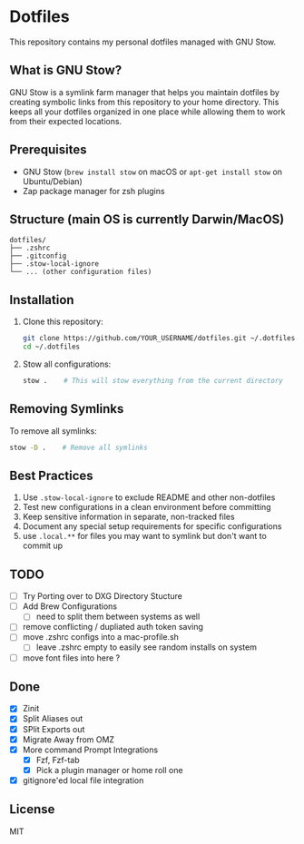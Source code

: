 # Dotfiles

This repository contains my personal dotfiles managed with GNU Stow.

## What is GNU Stow?

GNU Stow is a symlink farm manager that helps you maintain dotfiles by creating symbolic links from this repository to your home directory. This keeps all your dotfiles organized in one place while allowing them to work from their expected locations.

## Prerequisites

- GNU Stow (`brew install stow` on macOS or `apt-get install stow` on Ubuntu/Debian)
- Zap package manager for zsh plugins

## Structure (main OS is currently Darwin/MacOS)

``` text
dotfiles/
├── .zshrc
├── .gitconfig
├── .stow-local-ignore
└── ... (other configuration files)
```

## Installation

1. Clone this repository:

   ```bash
   git clone https://github.com/YOUR_USERNAME/dotfiles.git ~/.dotfiles
   cd ~/.dotfiles
   ```

2. Stow all configurations:

   ```bash
   stow .    # This will stow everything from the current directory
   ```

## Removing Symlinks

To remove all symlinks:

```bash
stow -D .    # Remove all symlinks
```

## Best Practices

1. Use `.stow-local-ignore` to exclude README and other non-dotfiles
2. Test new configurations in a clean environment before committing
3. Keep sensitive information in separate, non-tracked files
4. Document any special setup requirements for specific configurations
5. use `.local.**` for files you may want to symlink but don't want to commit up

## TODO

- [ ] Try Porting over to DXG Directory Stucture
- [ ] Add Brew Configurations
  - [ ] need to split them between systems as well
- [ ] remove conflicting / dupliated auth token saving
- [ ] move .zshrc configs into a mac-profile.sh
  - [ ] leave .zshrc empty to easily see random installs on system
- [ ] move font files into here ?

## Done

- [x] Zinit
- [x] Split Aliases out
- [x] SPlit Exports out
- [x] Migrate Away from OMZ
- [x] More command Prompt Integrations
  - [x] Fzf, Fzf-tab
  - [x] Pick a plugin manager or home roll one
- [x] gitignore'ed local file integration

## License

MIT

